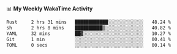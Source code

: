 <!--
**stamp711/stamp711** is a ✨ _special_ ✨ repository because its `README.md` (this file) appears on your GitHub profile.

Here are some ideas to get you started:

- 🔭 I’m currently working on ...
- 🌱 I’m currently learning ...
- 👯 I’m looking to collaborate on ...
- 🤔 I’m looking for help with ...
- 💬 Ask me about ...
- 📫 How to reach me: ...
- 😄 Pronouns: ...
- ⚡ Fun fact: ...
-->

📊 **My Weekly WakaTime Activity**

<!--START_SECTION:waka-->

```txt
Rust     2 hrs 31 mins   ████████████░░░░░░░░░░░░░   48.24 %
sh       2 hrs 8 mins    ██████████▒░░░░░░░░░░░░░░   40.82 %
YAML     32 mins         ██▓░░░░░░░░░░░░░░░░░░░░░░   10.27 %
Git      1 min           ░░░░░░░░░░░░░░░░░░░░░░░░░   00.41 %
TOML     0 secs          ░░░░░░░░░░░░░░░░░░░░░░░░░   00.14 %
```

<!--END_SECTION:waka-->
